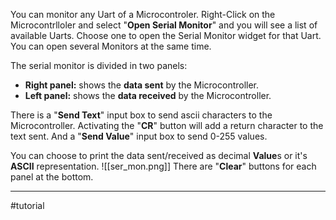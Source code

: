
You can monitor any Uart of a Microcontroler.
Right-Click on the Microcontrlloler and select "**Open Serial Monitor**" and you will see a list of available Uarts.
Choose one to open the Serial Monitor widget for that Uart.
You can open several Monitors at the same time.

The serial monitor is divided in two panels:
- **Right panel:** shows the **data sent** by the Microcontroller.
- **Left panel:** shows the **data received** by the Microcontroller.

There is a "**Send Text**" input box to send ascii characters to the Microcontroller.
Activating the "**CR**" button will add a return character to the text sent.
And a "**Send Value**" input box to send 0-255 values.

You can choose to print the data sent/received as decimal **Value**s or it's **ASCII** representation.
![[ser_mon.png]]
There are "**Clear**" buttons for each panel at the bottom.

---

#tutorial